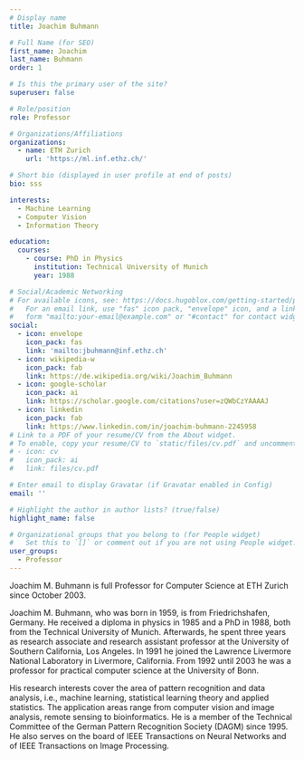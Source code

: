 ```yaml
---
# Display name
title: Joachim Buhmann

# Full Name (for SEO)
first_name: Joachim
last_name: Buhmann
order: 1

# Is this the primary user of the site?
superuser: false

# Role/position
role: Professor

# Organizations/Affiliations
organizations:
  - name: ETH Zurich
    url: 'https://ml.inf.ethz.ch/'

# Short bio (displayed in user profile at end of posts)
bio: sss

interests:
  - Machine Learning
  - Computer Vision
  - Information Theory

education:
  courses:
    - course: PhD in Physics
      institution: Technical University of Munich
      year: 1988

# Social/Academic Networking
# For available icons, see: https://docs.hugoblox.com/getting-started/page-builder/#icons
#   For an email link, use "fas" icon pack, "envelope" icon, and a link in the
#   form "mailto:your-email@example.com" or "#contact" for contact widget.
social:
  - icon: envelope
    icon_pack: fas
    link: 'mailto:jbuhmann@inf.ethz.ch'
  - icon: wikipedia-w
    icon_pack: fab
    link: https://de.wikipedia.org/wiki/Joachim_Buhmann
  - icon: google-scholar
    icon_pack: ai
    link: https://scholar.google.com/citations?user=zQWbCzYAAAAJ
  - icon: linkedin
    icon_pack: fab
    link: https://www.linkedin.com/in/joachim-buhmann-2245958
# Link to a PDF of your resume/CV from the About widget.
# To enable, copy your resume/CV to `static/files/cv.pdf` and uncomment the lines below.
# - icon: cv
#   icon_pack: ai
#   link: files/cv.pdf

# Enter email to display Gravatar (if Gravatar enabled in Config)
email: ''

# Highlight the author in author lists? (true/false)
highlight_name: false

# Organizational groups that you belong to (for People widget)
#   Set this to `[]` or comment out if you are not using People widget.
user_groups:
  - Professor
---
```


Joachim M. Buhmann is full Professor for Computer Science at ETH Zurich since October 2003.

Joachim M. Buhmann, who was born in 1959, is from Friedrichshafen, Germany. He received a diploma in physics in 1985 and a PhD in 1988, both from the Technical University of Munich. Afterwards, he spent three years as research associate and research assistant professor at the University of Southern California, Los Angeles. In 1991 he joined the Lawrence Livermore National Laboratory in Livermore, California. From 1992 until 2003 he was a professor for practical computer science at the University of Bonn.

His research interests cover the area of pattern recognition and data analysis, i.e., machine learning, statistical learning theory and applied statistics. The application areas range from computer vision and image analysis, remote sensing to bioinformatics. He is a member of the Technical Committee of the German Pattern Recognition Society (DAGM) since 1995. He also serves on the board of IEEE Transactions on Neural Networks and of IEEE Transactions on Image Processing.